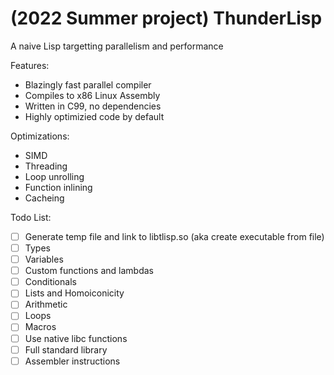 # (2022 Summer project) ThunderLisp
A naive Lisp targetting parallelism and performance

Features:
- Blazingly fast parallel compiler
- Compiles to x86 Linux Assembly
- Written in C99, no dependencies
- Highly optimizied code by default

Optimizations:
- SIMD
- Threading
- Loop unrolling
- Function inlining
- Cacheing

Todo List:
- [ ] Generate temp file and link to libtlisp.so (aka create executable from file)
- [ ] Types
- [ ] Variables
- [ ] Custom functions and lambdas
- [ ] Conditionals
- [ ] Lists and Homoiconicity
- [ ] Arithmetic
- [ ] Loops
- [ ] Macros
- [ ] Use native libc functions
- [ ] Full standard library
- [ ] Assembler instructions
